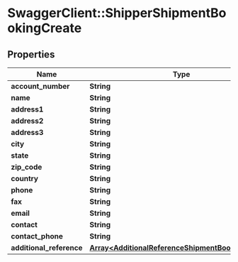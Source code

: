 # SwaggerClient::ShipperShipmentBookingCreate

## Properties
Name | Type | Description | Notes
------------ | ------------- | ------------- | -------------
**account_number** | **String** |  | [optional] 
**name** | **String** |  | [optional] 
**address1** | **String** |  | 
**address2** | **String** |  | [optional] 
**address3** | **String** |  | [optional] 
**city** | **String** |  | 
**state** | **String** |  | [optional] 
**zip_code** | **String** |  | 
**country** | **String** |  | 
**phone** | **String** |  | [optional] 
**fax** | **String** |  | [optional] 
**email** | **String** |  | [optional] 
**contact** | **String** |  | [optional] 
**contact_phone** | **String** |  | [optional] 
**additional_reference** | [**Array&lt;AdditionalReferenceShipmentBookingCreate&gt;**](AdditionalReferenceShipmentBookingCreate.md) |  | [optional] 

